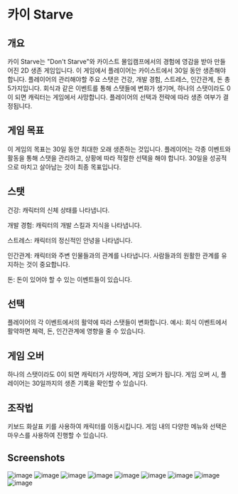 # 카이 Starve

## 개요
카이 Starve는 "Don't Starve"와 카이스트 몰입캠프에서의 경험에 영감을 받아 만들어진 2D 생존 게임입니다. 이 게임에서 플레이어는 카이스트에서 30일 동안 생존해야 합니다. 플레이어의 관리해야할 주요 스탯은 건강, 개발 경험, 스트레스, 인간관계, 돈 총 5가지입니다. 회식과 같은 이벤트를 통해 스탯들에 변화가 생기며, 하나의 스탯이라도 0이 되면 캐릭터는 게임에서 사망합니다. 플레이어의 선택과 전략에 따라 생존 여부가 결정됩니다.

## 게임 목표
이 게임의 목표는 30일 동안 최대한 오래 생존하는 것입니다. 플레이어는 각종 이벤트와 활동을 통해 스탯을 관리하고, 상황에 따라 적절한 선택을 해야 합니다. 30일을 성공적으로 마치고 살아남는 것이 최종 목표입니다.

## 스탯
건강: 캐릭터의 신체 상태를 나타냅니다.

개발 경험: 캐릭터의 개발 스킬과 지식을 나타냅니다.

스트레스: 캐릭터의 정신적인 안녕을 나타냅니다.

인간관계: 캐릭터와 주변 인물들과의 관계를 나타냅니다. 사람들과의 원활한 관계를 유지하는 것이 중요합니다.

돈: 돈이 있어야 할 수 있는 이벤트들이 있습니다.

## 선택
플레이어의 각 이벤트에서의 활약에 따라 스탯들이 변화합니다.
예시: 회식 이벤트에서 활약하면 체력, 돈, 인간관계에 영향을 줄 수 있습니다.

## 게임 오버
하나의 스탯이라도 0이 되면 캐릭터가 사망하며, 게임 오버가 됩니다. 게임 오버 시, 플레이어는 30일까지의 생존 기록을 확인할 수 있습니다.

## 조작법
키보드 화살표 키를 사용하여 캐릭터를 이동시킵니다. 게임 내의 다양한 메뉴와 선택은 마우스를 사용하여 진행할 수 있습니다.

## Screenshots
![image](https://github.com/hyunseo-k/Madcamp_hw3/assets/79782180/da7d1cd3-5bf3-4f01-9bc4-3bb78efe9bb9)
![image](https://github.com/hyunseo-k/Madcamp_hw3/assets/79782180/8d7b9929-7afe-412c-b10d-3927b809796b)
![image](https://github.com/hyunseo-k/Madcamp_hw3/assets/79782180/bfd3bdfb-279b-472e-8918-c00cd27b89f9)
![image](https://github.com/hyunseo-k/Madcamp_hw3/assets/79782180/abb48383-7a31-4760-8754-2269b53d29c9)
![image](https://github.com/hyunseo-k/Madcamp_hw3/assets/79782180/772ebcec-aff0-4e20-802e-029f29876560)
![image](https://github.com/hyunseo-k/Madcamp_hw3/assets/79782180/1d34457a-df39-4461-b211-b78c61b97184)
![image](https://github.com/hyunseo-k/Madcamp_hw3/assets/79782180/3cc69cd7-b1f5-4bb5-8717-3efeb1f48fea)
![image](https://github.com/hyunseo-k/Madcamp_hw3/assets/79782180/b77cdb26-bbf7-44d9-a490-2e518644d855)
![image](https://github.com/hyunseo-k/Madcamp_hw3/assets/79782180/7ef4bc30-c660-438e-b11f-5190518c244a)





